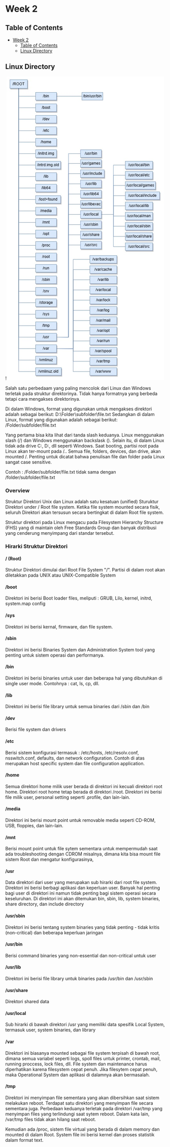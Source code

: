 # Week 2

## Table of Contents

- [Week 2](#week-2)
  - [Table of Contents](#table-of-contents)
  - [Linux Directory](#linux-directory)


## Linux Directory
!![](../assets/week-2/directory.jpg)

Salah satu perbedaam yang paling mencolok dari Linux dan Windows terletak pada struktur direktorinya. Tidak hanya formatnya yang berbeda tetapi cara mengakses direktorinya.

Di dalam Windows, format yang digunakan untuk mengakses direktori adalah sebagai berikut:
D:\Folder\subfolder\file.txt
Sedangkan di dalam Linux, format yang digunakan adalah sebagai berikut:
/Folder/subfolder/file.txt

Yang pertama bisa kita lihat dari tanda slash keduanya. Linux menggunakan slash (/) dan Windows menggunakan backslask (\). Selain itu, di dalam Linux tidak ada drive C:, D:, dll seperti Windows.  Saat booting, partisi root pada Linux akan ter-mount pada /.. Semua file, folders, devices, dan drive, akan mounted /. Penting untuk dicatat bahwa penulisan file dan folder pada Linux sangat case sensitive.

Contoh :
/Folder/subfolder/file.txt tidak sama dengan /folder/subfolder/file.txt

### Overview

Struktur Direktori Unix dan Linux adalah satu kesatuan (unified) Sturuktur Direktori under / Root file system. 
Ketika file system mounted secara fisik, seluruh Direktori akan tersusun secara bertingkat di dalam Root file system.

Struktur direktori pada Linux mengacu pada Filesystem Hierarchy Structure (FHS) yang di maintain oleh Free Standards Group dan banyak distribusi yang cenderung menyimpang dari standar tersebut.

### Hirarki Struktur Direktori

#### / (Root)
Struktur Direktori dimulai dari Root File System "/". Partisi di dalam root akan diletakkan pada UNIX atau UNIX-Compatible System

#### /boot
Direktori ini berisi Boot loader files, meliputi :
GRUB, Lilo, kernel, initrd, system.map config

#### /sys
Direktori ini berisi kernal, firmware, dan file system.

#### /sbin
Direktori ini berisi Binaries System dan Administration System tool yang penting untuk sistem operasi dan performanya.

#### /bin
Direktori ini berisi binaries untuk user dan beberapa hal yang dibutuhkan di single user mode. Contohnya : cat, ls, cp, dll.

#### /lib
Direktori ini berisi file library untuk semua binaries dari /sbin dan /bin

#### /dev
Berisi file system dan drivers

#### /etc
Berisi sistem konfigurasi termasuk :
/etc/hosts, /etc/resolv.conf, nsswitch.conf, defaults, dan network configuration. Contoh di atas merupakan host specific system dan file configuration application.

#### /home
Semua direktori home milik user berada di direktori ini kecuali direktori root home. Direktori root home tetap berada di direktori /root.
Direktori ini berisi file milik user, personal setting seperti .profile, dan lain-lain.

#### /media
Direktori ini berisi mount point untuk removable media seperti CD-ROM, USB, floppies, dan lain-lain.

#### /mnt
Berisi mount point untuk file sytem sementara untuk mempermudah saat ada troubleshooting dengan CDROM misalnya, dimana kita bisa mount file sistem Root dan mengatur konfigurasinya,

#### /usr
Data direktori dari user yang merupakan sub hirarki dari root file system. Direktori ini berisi berbagi aplikasi dan keperluan user. Banyak hal penting bagi user di direktori ini namun tidak penting bagi sistem operasi secara keseluruhan. Di direktori ini akan ditemukan bin, sbin, lib, system binaries, share directory, dan include directory

#### /usr/sbin
Direktori ini berisi tentang system binaries yang tidak penting - tidak kritis (non-critical)  dan beberapa keperluan jaringan

#### /usr/bin
Berisi command binaries yang non-essential dan non-critical untuk user

#### /usr/lib
Direktori ini berisi file library untuk binaries pada /usr/bin dan /usr/sbin

#### /usr/share
Direktori shared data

#### /usr/local
Sub hirarki di bawah direktori /usr yang memiliki data spesifik Local System, termasuk user, system binaries, dan library

#### /var
Direktori ini biasanya mounted sebagai file system terpisah di bawah root, dimana semua variabel seperti logs, spoll files untuk printer, crontab, mail, running proccess, lock files, dll. File system dan maintenance harus diperhatikan karena filesystem cepat penuh. Jika filesytem cepat penuh, maka Operational System dan aplikasi di dalamnya akan bermasalah.

#### /tmp
Direktori ini menyimpan file sementara yang akan dibersihkan saat sistem melakukan reboot. Terdapat satu direktori yang menyimpan file secara sementara juga. Perbedaan keduanya terletak pada direktori /var/tmp yang menyimpan files yang terlindungi saat sytem reboot. Dalam kata lain, /var/tmp files tidak akan hilang saat reboot.

Kemudian ada /proc, sistem file virtual yang berada di dalam memory dan mounted di dalam Root. System file ini berisi kernel dan proses statistik dalam format text.


